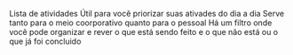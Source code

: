 Lista de atividades
Útil para você priorizar suas ativades do dia a dia
Serve tanto para o meio coorporativo quanto para o pessoal 
Há um filtro onde você pode organizar e rever o que está sendo feito e o que não está ou o que já foi concluido
